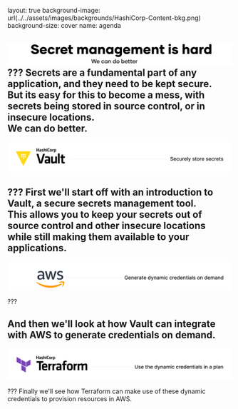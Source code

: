 layout: true
background-image: url(../../assets/images/backgrounds/HashiCorp-Content-bkg.png)
background-size: cover
name: agenda

![:scale 90%; padding-top: 40px](./assets/images/vault-presentation/secrets-intro.png)
???
Secrets are a fundamental part of any application, and they need to be kept secure.  
But its easy for this to become a mess, with secrets being stored in source control, or in insecure locations.  
We can do better.
--

![:scale 90%; padding-top: 40px](./assets/images/vault-presentation/vault-intro.png)

???
First we'll start off with an introduction to Vault, a secure secrets management tool.  
This allows you to keep your secrets out of source control and other insecure locations while still making them available to your applications.
--
![:scale 90%](./assets/images/vault-presentation/aws-intro.png)

???

And then we'll look at how Vault can integrate with AWS to generate credentials on demand.
--
![:scale 90%](./assets/images/vault-presentation/terraform-intro.png)

???
Finally we'll see how Terraform can make use of these dynamic credentials to provision resources in AWS.

